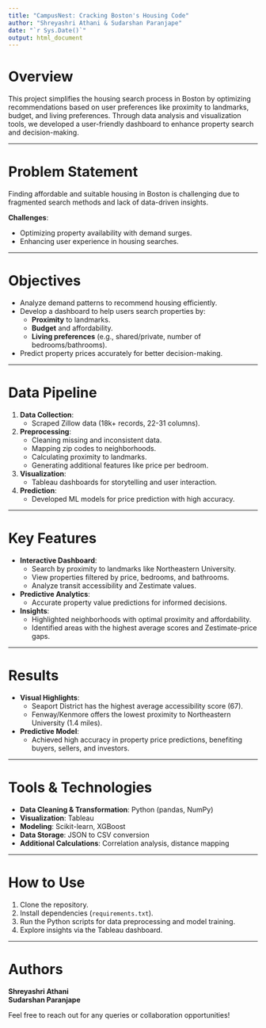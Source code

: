```yaml
---
title: "CampusNest: Cracking Boston's Housing Code"
author: "Shreyashri Athani & Sudarshan Paranjape"
date: "`r Sys.Date()`"
output: html_document
---
```


# Overview

This project simplifies the housing search process in Boston by optimizing recommendations based on user preferences like proximity to landmarks, budget, and living preferences. Through data analysis and visualization tools, we developed a user-friendly dashboard to enhance property search and decision-making.

---

# Problem Statement

Finding affordable and suitable housing in Boston is challenging due to fragmented search methods and lack of data-driven insights.

**Challenges**:
- Optimizing property availability with demand surges.
- Enhancing user experience in housing searches.

---

# Objectives

- Analyze demand patterns to recommend housing efficiently.
- Develop a dashboard to help users search properties by:
  - **Proximity** to landmarks.
  - **Budget** and affordability.
  - **Living preferences** (e.g., shared/private, number of bedrooms/bathrooms).
- Predict property prices accurately for better decision-making.

---

# Data Pipeline

1. **Data Collection**:
   - Scraped Zillow data (18k+ records, 22-31 columns).
2. **Preprocessing**:
   - Cleaning missing and inconsistent data.
   - Mapping zip codes to neighborhoods.
   - Calculating proximity to landmarks.
   - Generating additional features like price per bedroom.
3. **Visualization**:
   - Tableau dashboards for storytelling and user interaction.
4. **Prediction**:
   - Developed ML models for price prediction with high accuracy.

---

# Key Features

- **Interactive Dashboard**:
  - Search by proximity to landmarks like Northeastern University.
  - View properties filtered by price, bedrooms, and bathrooms.
  - Analyze transit accessibility and Zestimate values.
- **Predictive Analytics**:
  - Accurate property value predictions for informed decisions.
- **Insights**:
  - Highlighted neighborhoods with optimal proximity and affordability.
  - Identified areas with the highest average scores and Zestimate-price gaps.

---

# Results

- **Visual Highlights**:
  - Seaport District has the highest average accessibility score (67).
  - Fenway/Kenmore offers the lowest proximity to Northeastern University (1.4 miles).
- **Predictive Model**:
  - Achieved high accuracy in property price predictions, benefiting buyers, sellers, and investors.

---

# Tools & Technologies

- **Data Cleaning & Transformation**: Python (pandas, NumPy)
- **Visualization**: Tableau
- **Modeling**: Scikit-learn, XGBoost
- **Data Storage**: JSON to CSV conversion
- **Additional Calculations**: Correlation analysis, distance mapping

---

# How to Use

1. Clone the repository.
2. Install dependencies (`requirements.txt`).
3. Run the Python scripts for data preprocessing and model training.
4. Explore insights via the Tableau dashboard.

---

# Authors

**Shreyashri Athani**  
**Sudarshan Paranjape**

Feel free to reach out for any queries or collaboration opportunities!
